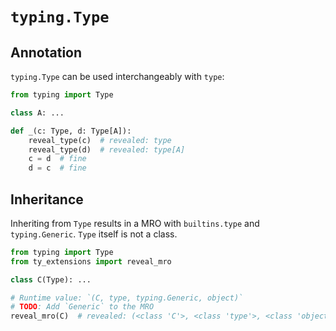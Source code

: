 # `typing.Type`

## Annotation

`typing.Type` can be used interchangeably with `type`:

```py
from typing import Type

class A: ...

def _(c: Type, d: Type[A]):
    reveal_type(c)  # revealed: type
    reveal_type(d)  # revealed: type[A]
    c = d  # fine
    d = c  # fine
```

## Inheritance

Inheriting from `Type` results in a MRO with `builtins.type` and `typing.Generic`. `Type` itself is
not a class.

```py
from typing import Type
from ty_extensions import reveal_mro

class C(Type): ...

# Runtime value: `(C, type, typing.Generic, object)`
# TODO: Add `Generic` to the MRO
reveal_mro(C)  # revealed: (<class 'C'>, <class 'type'>, <class 'object'>)
```
